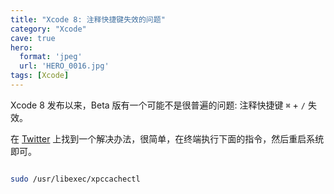 ```yaml
---
title: "Xcode 8: 注释快捷键失效的问题"
category: "Xcode"
cave: true
hero:
  format: 'jpeg'
  url: 'HERO_0016.jpg'
tags: [Xcode]
---
```

Xcode 8 发布以来，Beta 版有一个可能不是很普遍的问题: 注释快捷键 `⌘` + `/` 失效。

在 [Twitter](https://twitter.com/kolpanic/status/763323546814844928) 上找到一个解决办法，很简单，在终端执行下面的指令，然后重启系统即可。

```sh

sudo /usr/libexec/xpccachectl

```




